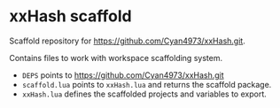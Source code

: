 # xxHash scaffold

Scaffold repository for https://github.com/Cyan4973/xxHash.git.

Contains files to work with workspace scaffolding system.

- `DEPS` points to https://github.com/Cyan4973/xxHash.git
- `scaffold.lua` points to `xxHash.lua` and returns the scaffold package.
- `xxHash.lua` defines the scaffolded projects and variables to export.
